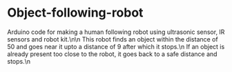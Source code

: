 # Object-following-robot
Arduino code for making a human following robot using ultrasonic sensor, IR sensors and robot kit.\n\n
This robot finds an object within the distance of 50 and goes near it upto a distance of 9 after which it stops.\n 
If an object is already present too close to the robot, it goes back to a safe distance and stops.\n
